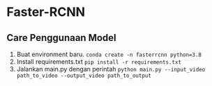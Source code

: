 # Faster-RCNN

## Care Penggunaan Model
1. Buat environment baru.
```conda create -n fasterrcnn python=3.8```
2. Install requirements.txt
```pip install -r requirements.txt```
3. Jalankan main.py dengan perintah
```python main.py --input_video path_to_video --output_video path_to_output```
